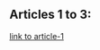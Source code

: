 ## Articles 1 to 3:

[link to article-1](https://www.geeksforgeeks.org/linked-list-set-1-introduction/)